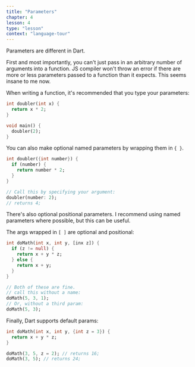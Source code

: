 ```yaml
---
title: "Parameters"
chapter: 4
lesson: 4
type: "lesson"
context: "language-tour"
---
```


Parameters are different in Dart.

First and most importantly, you can't just pass in an arbitrary number of arguments into a function. JS compiler won't throw an error if there are more or less parameters passed to a function than it expects. This seems insane to me now. 

When writing a function, it's recommended that you type your parameters:

```dart
int doubler(int x) {
  return x * 2;
}

void main() {
  doubler(2);
}
```

You can also make optional named parameters by wrapping them in `{ }`. 

```dart
int doubler({int number}) {
  if (number) {
    return number * 2;
  }
}

// Call this by specifying your argument: 
doubler(number: 2);
// returns 4;
```

There's also optional positional parameters. I recommend using named parameters where possible, but this can be useful.

The args wrapped in `[ ]` are optional and positional: 

```dart
int doMath(int x, int y, [inx z]) {
  if (z != null) {
    return x + y * z;
  } else {
    return x + y; 
  }
}

// Both of these are fine. 
// call this without a name:
doMath(5, 3, 1); 
// Or, without a third param:
doMath(5, 3); 
```

Finally, Dart supports default params: 

```dart
int doMath(int x, int y, {int z = 3}) {
  return x + y * z;
}

doMath(3, 5, z = 2); // returns 16;
doMath(3, 5); // returns 24;
```

